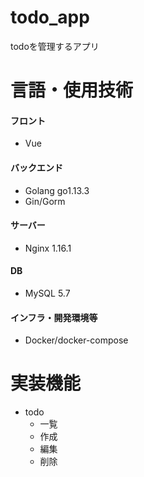 # todo_app
todoを管理するアプリ

# 言語・使用技術
#### フロント
- Vue

#### バックエンド
- Golang go1.13.3
- Gin/Gorm
#### サーバー
- Nginx 1.16.1

#### DB
- MySQL 5.7

#### インフラ・開発環境等
- Docker/docker-compose

# 実装機能
- todo
   - 一覧
   - 作成
   - 編集
   - 削除
